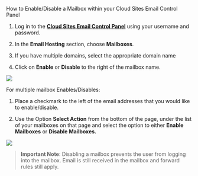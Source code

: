 <span id="_gjdgxs" class="anchor"></span>How to Enable/Disable a Mailbox
within your Cloud Sites Email Control Panel

1.  Log in to the [**Cloud Sites Email Control Panel**](https://cloudsites.mycpsrvr.com/) using your username
    and password.

2.  In the **Email Hosting** section, choose **Mailboxes**.

3.  If you have multiple domains, select the appropriate domain name

4.  Click on **Enable** or **Disable** to the right of the mailbox name.

![](enablemailbox1.png)

For multiple mailbox Enables/Disables:

1.  Place a checkmark to the left of the email addresses that you would like to enable/disable.

2.  Use the Option **Select Action** from the bottom of the page, under the list of your mailboxes on that page and select the option to either **Enable Mailboxes** or **Disable Mailboxes.**

![](enablemailbox2.png)
>
> **Important Note**: Disabling a mailbox prevents the user from logging
> into the mailbox. Email is still received in the mailbox and forward
> rules still apply.
